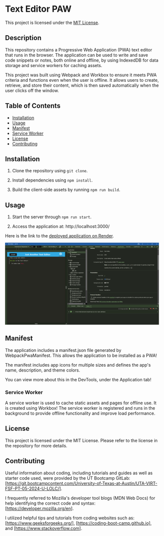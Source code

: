 # Text Editor PAW

This project is licensed under the [MIT License](https://opensource.org/licenses/MIT).

## Description

This repository contains a Progressive Web Application (PWA) text editor that runs in the browser. The application can be used to write and save code snippets or notes, both online and offline, by using IndexedDB for data storage and service workers for caching assets.

This project was built using Webpack and Workbox to ensure it meets PWA criteria and functions even when the user is offline. It allows users to create, retrieve, and store their content, which is then saved automatically when the user clicks off the window.

## Table of Contents
  - [Installation](#installation)
  - [Usage](#usage)
  - [Manifest](#manifest)
  - [Service Worker](#service-worker)
  - [License](#license)
  - [Contributing](#contributing)

  ## Installation
  
1. Clone the repository using `git clone`.

2. Install dependencies using `npm install`.

3. Build the client-side assets by running `npm run build`.
    
## Usage

1. Start the server through `npm run start`.

2. Access the application at: http://localhost:3000/

Here is the link to the [deployed application on Render](https://text-editor-mzng.onrender.com/).

![Screenshot of Text Editor](/images/text-editor.png)

 ## Manifest

The application includes a manifest.json file generated by WebpackPwaManifest. This allows the application to be installed as a PWA! 

The manifest includes app icons for multiple sizes and defines the app's name, description, and theme colors. 

You can view more about this in the DevTools, under the Application tab!

### Service Worker

A service worker is used to cache static assets and pages for offline use. It is created using Workbox! The service worker is registered and runs in the background to provide offline functionality and improve load performance.


## License
    
This project is licensed under the MIT License. Please refer to the license in the repository for more details.

## Contributing
  
Useful information about coding, including tutorials and guides as well as starter code used, were provided by the UT Bootcamp GitLab: [https://git.bootcampcontent.com/University-of-Texas-at-Austin/UTA-VIRT-FSF-PT-05-2024-U-LOLC/].
    
I frequently referred to Mozilla's developer tool blogs (MDN Web Docs) for help identifying the correct code and syntax: [https://developer.mozilla.org/en].
  
I utilized helpful tips and tutorials from coding websites such as: [https://www.geeksforgeeks.org/], [https://coding-boot-camp.github.io], and [https://www.stackoverflow.com].